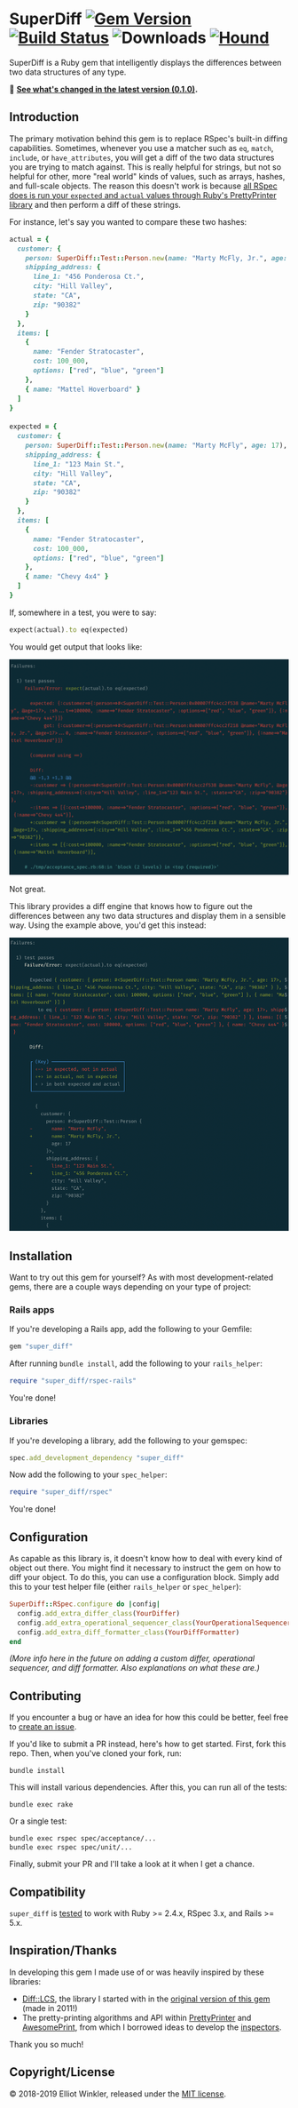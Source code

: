 # SuperDiff [![Gem Version][version-badge]][rubygems] [![Build Status][travis-badge]][travis] ![Downloads][downloads-badge] [![Hound][hound-badge]][hound]

[version-badge]: http://img.shields.io/gem/v/super_diff.svg
[rubygems]: http://rubygems.org/gems/super_diff
[travis-badge]: http://img.shields.io/travis/mcmire/super_diff/master.svg
[downloads-badge]: http://img.shields.io/gem/dtv/super_diff.svg
[hound-badge]: https://img.shields.io/badge/Reviewed_by-Hound-8E64B0.svg
[hound]: https://houndci.com

SuperDiff is a Ruby gem that intelligently displays the differences between two
data structures of any type.

📢 **[See what's changed in the latest version (0.1.0)][changelog].**

[changelog]: CHANGELOG.md

## Introduction

The primary motivation behind this gem is to replace RSpec's built-in diffing
capabilities. Sometimes, whenever you use a matcher such as `eq`, `match`,
`include`, or `have_attributes`, you will get a diff of the two data structures
you are trying to match against. This is really helpful for strings, but not so
helpful for other, more "real world" kinds of values, such as arrays, hashes,
and full-scale objects. The reason this doesn't work is because [all RSpec does
is run your `expected` and `actual` values through Ruby's PrettyPrinter
library][rspec-differ-fail] and then perform a diff of these strings.

For instance, let's say you wanted to compare these two hashes:

``` ruby
actual = {
  customer: {
    person: SuperDiff::Test::Person.new(name: "Marty McFly, Jr.", age: 17),
    shipping_address: {
      line_1: "456 Ponderosa Ct.",
      city: "Hill Valley",
      state: "CA",
      zip: "90382"
    }
  },
  items: [
    {
      name: "Fender Stratocaster",
      cost: 100_000,
      options: ["red", "blue", "green"]
    },
    { name: "Mattel Hoverboard" }
  ]
}

expected = {
  customer: {
    person: SuperDiff::Test::Person.new(name: "Marty McFly", age: 17),
    shipping_address: {
      line_1: "123 Main St.",
      city: "Hill Valley",
      state: "CA",
      zip: "90382"
    }
  },
  items: [
    {
      name: "Fender Stratocaster",
      cost: 100_000,
      options: ["red", "blue", "green"]
    },
    { name: "Chevy 4x4" }
  ]
}
```

If, somewhere in a test, you were to say:

``` ruby
expect(actual).to eq(expected)
```

You would get output that looks like:

![Before super_diff](doc/before_super_diff.png)

Not great.

This library provides a diff engine that knows how to figure out the differences
between any two data structures and display them in a sensible way. Using the
example above, you'd get this instead:

![After super_diff](doc/after_super_diff.png)

[rspec-differ-fail]: https://github.com/rspec/rspec-support/blob/c69a231d7369dd165ad7ce4742e1a2e21e3462b5/lib/rspec/support/differ.rb#L178

## Installation

Want to try out this gem for yourself? As with most development-related gems,
there are a couple ways depending on your type of project:

### Rails apps

If you're developing a Rails app, add the following to your Gemfile:

``` ruby
gem "super_diff"
```

After running `bundle install`, add the following to your `rails_helper`:

``` ruby
require "super_diff/rspec-rails"
```

You're done!

### Libraries

If you're developing a library, add the following to your gemspec:

``` ruby
spec.add_development_dependency "super_diff"
```

Now add the following to your `spec_helper`:

``` ruby
require "super_diff/rspec"
```

You're done!

## Configuration

As capable as this library is, it doesn't know how to deal with every kind of
object out there. You might find it necessary to instruct the gem on how to diff
your object. To do this, you can use a configuration block. Simply add this to
your test helper file (either `rails_helper` or `spec_helper`):

``` ruby
SuperDiff::RSpec.configure do |config|
  config.add_extra_differ_class(YourDiffer)
  config.add_extra_operational_sequencer_class(YourOperationalSequencer)
  config.add_extra_diff_formatter_class(YourDiffFormatter)
end
```

*(More info here in the future on adding a custom differ, operational sequencer,
and diff formatter. Also explanations on what these are.)*

## Contributing

If you encounter a bug or have an idea for how this could be better, feel free
to [create an issue](https://github.com/mcmire/super_diff/issues).

If you'd like to submit a PR instead, here's how to get started. First, fork
this repo. Then, when you've cloned your fork, run:

```
bundle install
```

This will install various dependencies. After this, you can run all of the
tests: 

```
bundle exec rake
```

Or a single test:

```
bundle exec rspec spec/acceptance/...
bundle exec rspec spec/unit/...
```

Finally, submit your PR and I'll take a look at it when I get a chance.

## Compatibility

`super_diff` is [tested][travis] to work with Ruby >= 2.4.x, RSpec 3.x, and
Rails >= 5.x.

[travis]: http://travis-ci.org/mcmire/super_diff

## Inspiration/Thanks

In developing this gem I made use of or was heavily inspired by these libraries:

* [Diff::LCS][diff-lcs], the library I started with in the [original version of
  this gem][original-version] (made in 2011!)
* The pretty-printing algorithms and API within [PrettyPrinter][pretty-printer]
  and [AwesomePrint][awesome-print], from which I borrowed ideas to develop
  the [inspectors][inspection-tree].

Thank you so much!

[original-version]: https://github.com/mcmire/super_diff/tree/old-master
[diff-lcs]: https://github.com/halostatue/diff-lcs
[pretty-printer]: https://github.com/ruby/ruby/tree/master/lib/prettyprint.rb
[awesome-print]: https://github.com/awesome-print/awesome_print
[inspection-tree]: https://github.com/mcmire/super_diff/blob/master/lib/super_diff/object_inspection/inspection_tree.rb

## Copyright/License

© 2018-2019 Elliot Winkler, released under the [MIT license](LICENSE).
